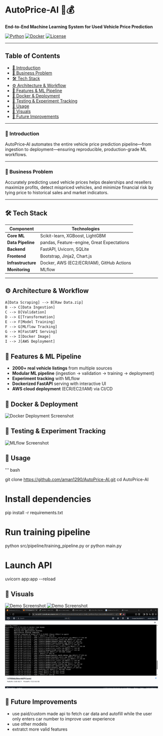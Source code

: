 # AutoPrice-AI 🚗💰

**End-to-End Machine Learning System for Used Vehicle Price Prediction**

[![Python](https://img.shields.io/badge/python-3.10%2B-3776AB?logo=python&logoColor=white)](https://www.python.org/downloads/)
[![Docker](https://img.shields.io/badge/docker-✓-2496ED?logo=docker&logoColor=white)](https://hub.docker.com/r/aman1290/autoprice-ai)
[![License](https://img.shields.io/badge/license-MIT-8A2BE2)](LICENSE)

---

## Table of Contents
- [📌 Introduction](#-introduction)
- [💼 Business Problem](#-business-problem)
- [🛠 Tech Stack](#-tech-stack)
- [⚙ Architecture & Workflow](#-architecture--workflow)
- [🧪 Features & ML Pipeline](#-features--ml-pipeline)
- [🐳 Docker & Deployment](#-docker--deployment)
- [🧪 Testing & Experiment Tracking](#-testing--experiment-tracking)
- [🎯 Usage](#-usage)
- [📎 Visuals](#-visuals)
- [📝 Future Improvements](#-future-improvements)


---

### 📌 Introduction
AutoPrice‑AI automates the entire vehicle price prediction pipeline—from ingestion to deployment—ensuring reproducible, production-grade ML workflows.

---

### 💼 Business Problem
Accurately predicting used vehicle prices helps dealerships and resellers maximize profits, detect mispriced vehicles, and minimize financial risk by tying price to historical sales and market indicators.

---

## 🛠 Tech Stack
| Component          | Technologies                                                                 |
|--------------------|-----------------------------------------------------------------------------|
| **Core ML**        | Scikit-learn, XGBoost, LightGBM                                             |
| **Data Pipeline**  | pandas, Feature-engine, Great Expectations                                  |
| **Backend**        | FastAPI, Uvicorn, SQLite                                                    |
| **Frontend**       | Bootstrap, Jinja2, Chart.js                                                 |
| **Infrastructure** | Docker, AWS (EC2/ECR/IAM), GitHub Actions                                   |
| **Monitoring**     | MLflow 

---

## ⚙ Architecture & Workflow

    A[Data Scraping] --> B[Raw Data.zip]
    B --> C[Data Ingestion]
    C --> D[Validation]
    D --> E[Transformation]
    E --> F[Model Training]
    F --> G[MLflow Tracking]
    G --> H[FastAPI Serving]
    H --> I[Docker Image]
    I --> J[AWS Deployment]

## 🧪 Features & ML Pipeline
- **2000+ real vehicle listings** from multiple sources
- **Modular ML pipeline** (ingestion → validation → training → deployment)
- **Experiment tracking** with MLflow
- **Dockerized FastAPI** serving with interactive UI
- **AWS cloud deployment** (ECR/EC2/IAM) via CI/CD


## 🐳 Docker & Deployment
![Docker Deployment Screenshot](artifacts/ss/Screenshot(12).png)

## 🧪 Testing & Experiment Tracking
![MLflow Screenshot](artifacts/ss/Screenshot(17).png)

## 🎯 Usage
''' bash

git clone https://github.com/aman1290/AutoPrice-AI.git
cd AutoPrice-AI

# Install dependencies
pip install -r requirements.txt

# Run training pipeline
python src/pipeline/training_pipeline.py or python main.py

# Launch API
uvicorn app:app --reload


## 📎 Visuals
![Demo Screenshot](artifacts/ss/Screenshot(16).png)
![Demo Screenshot](artifacts/ss/Screenshot(15).png)
![logs ss ](artifacts/ss/dockerlogs.png)

## 📝 Future Improvements
- use paid/custom made api to fetch car data and autofill while the user only enters car number to improve user experience
- use other models 
- extratct more valid features






